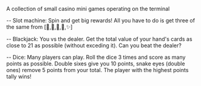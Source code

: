 A collection of small casino mini games operating on the terminal

-- Slot machine:
Spin and get big rewards! All you have to do is get three of the same from [🍒,🍇,🍓,🐶,✨]

-- Blackjack:
You vs the dealer. Get the total value of your hand's cards as close to 21 as possible (without exceding it).
Can you beat the dealer?

-- Dice:
Many players can play. Roll the dice 3 times and score as many points as possible. Double sixes give you 10 points, snake eyes (double ones) remove 5 points from your total.
The player with the highest points tally wins!
